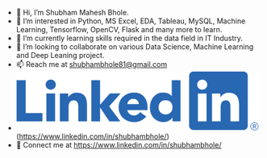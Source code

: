 - 👋 Hi, I’m Shubham Mahesh Bhole.
- 👀 I’m interested in Python, MS Excel, EDA, Tableau, MySQL, Machine Learning, Tensorflow, OpenCV, Flask and many more to learn.
- 🌱 I’m currently learning skills required in the data field in IT Industry.
- 💞️ I’m looking to collaborate on various Data Science, Machine Learning and Deep Leaning project.
- 📫 Reach me at shubhambhole81@gmail.com
- ![alt text](./images/linkedin.png)(https://www.linkedin.com/in/shubhambhole/)
- 💼 Connect me at https://www.linkedin.com/in/shubhambhole/

<!---
shubhambhole81/shubhambhole81 is a ✨ special ✨ repository because its `README.md` (this file) appears on your GitHub profile.
You can click the Preview link to take a look at your changes.
--->
